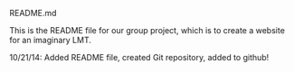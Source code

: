 README.md

This is the README file for our group project, which is to create a website for an imaginary LMT.

10/21/14: Added README file, created Git repository, added to github!
